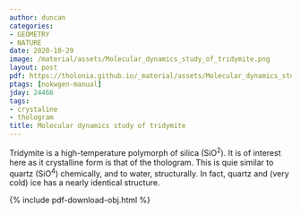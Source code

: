 ```yaml
---
author: duncan
categories:
- GEOMETRY
- NATURE
date: 2020-10-29
image: /material/assets/Molecular_dynamics_study_of_tridymite.png
layout: post
pdf: https://tholonia.github.io/_material/assets/Molecular_dynamics_study_of_tridymite.pdf
ptags: [nokwgen-manual]
jday: 24466
tags:
- crystaline
- thologram
title: Molecular dynamics study of tridymite
---
```


Tridymite is a high-temperature polymorph of silica (SiO<sup>2</sup>).  It is of interest here as it crystalline form is that of the thologram.  This is quie similar to quartz (SiO<sup>4</sup>) chemically, and to water, structurally. In fact, quartz and (very cold) ice has a nearly identical structure. 

<!--more-->

{% include pdf-download-obj.html %}

